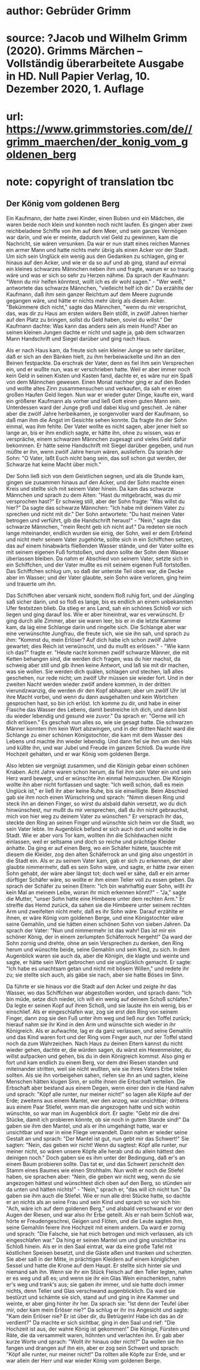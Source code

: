 # author: Gebrüder Grimm
# source: ?Jacob und Wilhelm Grimm (2020). Grimms Märchen – Vollständig überarbeitete Ausgabe in HD. Null Papier Verlag, 10. Dezember 2020, 1. Auflage
# url: https://www.grimmstories.com/de//grimm_maerchen/der_konig_vom_goldenen_berg
# note: copyright of translation tbc

## Der König vom goldenen Berg 

Ein Kaufmann, der hatte zwei Kinder, einen Buben und ein Mädchen, die
waren beide noch klein und konnten noch nicht laufen. Es gingen aber
zwei reichbeladene Schiffe von ihm auf dem Meer, und sein ganzes
Vermögen war darin, und wie er meinte, dadurch viel Geld zu gewinnen,
kam die Nachricht, sie wären versunken. Da war er nun statt eines
reichen Mannes ein armer Mann und hatte nichts mehr übrig als einen
Acker vor der Stadt. Um sich sein Unglück ein wenig aus den Gedanken zu
schlagen, ging er hinaus auf den Acker, und wie er da so auf und ab
ging, stand auf einmal ein kleines schwarzes Männchen neben ihm und
fragte, warum er so traurig wäre und was er sich so sehr zu Herzen
nähme. Da sprach der Kaufmann: "Wenn du mir helfen könntest, wollt ich
es dir wohl sagen." - "Wer weiß," antwortete das schwarze Männchen,
"vielleicht helf ich dir." Da erzählte der Kaufmann, daß ihm sein
ganzer Reichtum auf dem Meere zugrunde gegangen wäre, und hätte er
nichts mehr übrig als diesen Acker. "Bekümmere dich nicht," sagte das
Männchen, "wenn du mir versprichst, das, was dir zu Haus am ersten
widers Bein stößt, in zwölf Jahren hierher auf den Platz zu bringen,
sollst du Geld haben, soviel du willst." Der Kaufmann dachte: Was kann
das anders sein als mein Hund? Aber an seinen kleinen Jungen dachte er
nicht und sagte ja, gab dem schwarzen Mann Handschrift und Siegel
darüber und ging nach Haus.

Als er nach Haus kam, da freute sich sein kleiner Junge so sehr darüber,
daß er sich an den Bänken hielt, zu ihm herbeiwackelte und ihn an den
Beinen festpackte. Da erschrak der Vater, denn es fiel ihm sein
Versprechen ein, und er wußte nun, was er verschrieben hatte. Weil er
aber immer noch kein Geld in seinen Kisten und Kasten fand, dachte er,
es wäre nur ein Spaß von dem Männchen gewesen. Einen Monat nachher ging
er auf den Boden und wollte altes Zinn zusammensuchen und verkaufen, da
sah er einen großen Haufen Geld liegen. Nun war er wieder guter Dinge,
kaufte ein, ward ein größerer Kaufmann als vorher und ließ Gott einen
guten Mann sein. Unterdessen ward der Junge groß und dabei klug und
gescheit. Je näher aber die zwölf Jahre herbeikamen, je sorgenvoller
ward der Kaufmann, so daß man ihm die Angst im Gesichte sehen konnte. Da
fragte ihn der Sohn einmal, was ihm fehlte. Der Vater wollte es nicht
sagen, aber jener hielt so lange an, bis er ihm endlich sagte, er hätte
ihn, ohne zu wissen, was er verspräche, einem schwarzen Männchen
zugesagt und vieles Geld dafür bekommen. Er hätte seine Handschrift mit
Siegel darüber gegeben, und nun müßte er ihn, wenn zwölf Jahre herum
wären, ausliefern. Da sprach der Sohn: "O Vater, laßt Euch nicht bang
sein, das soll schon gut werden, der Schwarze hat keine Macht über
mich."

Der Sohn ließ sich von dem Geistlichen segnen, und als die Stunde kam,
gingen sie zusammen hinaus auf den Acker, und der Sohn machte einen
Kreis und stellte sich mit seinem Vater hinein. Da kam das schwarze
Männchen und sprach zu dem Alten: "Hast du mitgebracht, was du mir
versprochen hast?" Er schwieg still, aber der Sohn fragte: "Was willst
du hier?" Da sagte das schwarze Männchen: "Ich habe mit deinem Vater
zu sprechen und nicht mit dir." Der Sohn antwortete: "Du hast meinen
Vater betrogen und verführt, gib die Handschrift heraus!" - "Nein,"
sagte das schwarze Männchen, "mein Recht geb ich nicht auf." Da
redeten sie noch lange miteinander, endlich wurden sie einig, der Sohn,
weil er dem Erbfeind und nicht mehr seinem Vater zugehörte, sollte sich
in ein Schiffchen setzen, das auf einem hinabwärts fließenden Wasser
stände, und der Vater sollte es mit seinem eigenen Fuß fortstoßen, und
dann sollte der Sohn dem Wasser überlassen bleiben. Da nahm er Abschied
von seinem Vater, setzte sich in ein Schiffchen, und der Vater mußte es
mit seinem eigenen Fuß fortstoßen. Das Schiffchen schlug um, so daß der
unterste Teil oben war, die Decke aber im Wasser; und der Vater glaubte,
sein Sohn wäre verloren, ging heim und trauerte um ihn.

Das Schiffchen aber versank nicht, sondern floß ruhig fort, und der
Jüngling saß sicher darin, und so floß es lange, bis es endlich an einem
unbekannten Ufer festsitzen blieb. Da stieg er ans Land, sah ein schönes
Schloß vor sich liegen und ging darauf los. Wie er aber hineintrat, war
es verwünscht. Er ging durch alle Zimmer, aber sie waren leer, bis er in
die letzte Kammer kam, da lag eine Schlange darin und ringelte sich. Die
Schlange aber war eine verwünschte Jungfrau, die freute sich, wie sie
ihn sah, und sprach zu ihm: "Kommst du, mein Erlöser? Auf dich habe ich
schon zwölf Jahre gewartet; dies Reich ist verwünscht, und du mußt es
erlösen." - "Wie kann ich das?" fragte er. "Heute nacht kommen zwölf
schwarze Männer, die mit Ketten behangen sind, die werden dich fragen,
was du hier machst, da schweig aber still und gib ihnen keine Antwort,
und laß sie mit dir machen, was sie wollen. Sie werden dich quälen,
schlagen und stechen, laß alles geschehen, nur rede nicht; um zwölf Uhr
müssen sie wieder fort. Und in der zweiten Nacht werden wieder zwölf
andere kommen, in der dritten vierundzwanzig, die werden dir den Kopf
abhauen; aber um zwölf Uhr ist ihre Macht vorbei, und wenn du dann
ausgehalten und kein Wörtchen gesprochen hast, so bin ich erlöst. Ich
komme zu dir, und habe in einer Flasche das Wasser des Lebens, damit
bestreiche ich dich, und dann bist du wieder lebendig und gesund wie
zuvor." Da sprach er: "Gerne will ich dich erlösen." Es geschah nun
alles so, wie sie gesagt hatte. Die schwarzen Männer konnten ihm kein
Wort abzwingen, und in der dritten Nacht ward die Schlange zu einer
schönen Königstochter, die kam mit dem Wasser des Lebens und machte ihn
wieder lebendig. Und dann fiel sie ihm um den Hals und küßte ihn, und
war Jubel und Freude im ganzen Schloß. Da wurde ihre Hochzeit gehalten,
und er war König vom goldenen Berge.

Also lebten sie vergnügt zusammen, und die Königin gebar einen schönen
Knaben. Acht Jahre waren schon herum, da fiel ihm sein Vater ein und
sein Herz ward bewegt, und er wünschte ihn einmal heimzusuchen. Die
Königin wollte ihn aber nicht fortlassen und sagte: "Ich weiß schon,
daß es mein Unglück ist," er ließ ihr aber keine Ruhe, bis sie
einwilligte. Beim Abschied gab sie ihm noch einen Wünschring und sprach:
"Nimm diesen Ring und steck ihn an deinen Finger, so wirst du alsbald
dahin versetzt, wo du dich hinwünschest, nur mußt du mir versprechen,
daß du ihn nicht gebrauchst, mich von hier weg zu deinem Vater zu
wünschen." Er versprach ihr das, steckte den Ring an seinen Finger und
wünschte sich heim vor die Stadt, wo sein Vater lebte. Im Augenblick
befand er sich auch dort und wollte in die Stadt. Wie er aber vors Tor
kam, wollten ihn die Schildwachen nicht einlassen, weil er seltsame und
doch so reiche und prächtige Kleider anhatte. Da ging er auf einen Berg,
wo ein Schäfer hütete, tauschte mit diesem die Kleider, zog den alten
Schäferrock an und ging also ungestört in die Stadt ein. Als er zu
seinem Vater kam, gab er sich zu erkennen, der aber glaubte nimmermehr,
daß es sein Sohn wäre, und sagte, er hätte zwar einen Sohn gehabt, der
wäre aber längst tot; doch weil er sähe, daß er ein armer dürftiger
Schäfer wäre, so wollte er ihm einen Teller voll zu essen geben. Da
sprach der Schäfer zu seinen Eltern: "Ich bin wahrhaftig euer Sohn,
wißt ihr kein Mal an meinem Leibe, woran ihr mich erkennen könnt?" -
"Ja," sagte die Mutter, "unser Sohn hatte eine Himbeere unter dem
rechten Arm." Er streifte das Hemd zurück, da sahen sie die Himbeere
unter seinem rechten Arm und zweifelten nicht mehr, daß es ihr Sohn
wäre. Darauf erzählte er ihnen, er wäre König vom goldenen Berge, und
eine Königstochter wäre seine Gemahlin, und sie hätten einen schönen
Sohn von sieben Jahren. Da sprach der Vater: "Nun und nimmermehr ist
das wahr! Das ist mir ein schöner König, der in einem zerlumpten
Schäferrock hergeht!" Da ward der Sohn zornig und drehte, ohne an sein
Versprechen zu denken, den Ring herum und wünschte beide, seine Gemahlin
und sein Kind, zu sich. In dem Augenblick waren sie auch da, aber die
Königin, die klagte und weinte und sagte, er hätte sein Wort gebrochen
und sie unglücklich gemacht. Er sagte: "Ich habe es unachtsam getan und
nicht mit bösem Willen," und redete ihr zu; sie stellte sich auch, als
gäbe sie nach, aber sie hatte Böses im Sinn.

Da führte er sie hinaus vor die Stadt auf den Acker und zeigte ihr das
Wasser, wo das Schiffchen war abgestoßen worden, und sprach dann: "Ich
bin müde, setze dich nieder, ich will ein wenig auf deinem Schoß
schlafen." Da legte er seinen Kopf auf ihren Schoß, und sie lauste ihn
ein wenig, bis er einschlief. Als er eingeschlafen war, zog sie erst den
Ring von seinem Finger, dann zog sie den Fuß unter ihm weg und ließ nur
den Toffel zurück; hierauf nahm sie ihr Kind in den Arm und wünschte
sich wieder in ihr Königreich. Als er aufwachte, lag er da ganz
verlassen, und seine Gemahlin und das Kind waren fort und der Ring vom
Finger auch, nur der Toffel stand noch da zum Wahrzeichen. Nach Haus zu
deinen Eltern kannst du nicht wieder gehen, dachte er, die würden sagen,
du wärst ein Hexenmeister, du willst aufpacken und gehen, bis du in dein
Königreich kommst. Also ging er fort und kam endlich zu einem Berg, vor
dem drei Riesen standen und miteinander stritten, weil sie nicht wußten,
wie sie ihres Vaters Erbe teilen sollten. Als sie ihn vorbeigehen sahen,
riefen sie ihn an und sagten, kleine Menschen hätten klugen Sinn, er
sollte ihnen die Erbschaft verteilen. Die Erbschaft aber bestand aus
einem Degen, wenn einer den in die Hand nahm und sprach: "Köpf alle
runter, nur meiner nicht!" so lagen alle Köpfe auf der Erde; zweitens
aus einem Mantel, wer den anzog, war unsichtbar; drittens aus einem Paar
Stiefel, wenn man die angezogen hatte und sich wohin wünschte, so war
man im Augenblick dort. Er sagte: "Gebt mir die drei Stücke, damit ich
probieren könnte, ob sie noch in gutem Stande sind!" Da gaben sie ihm
den Mantel, und als er ihn umgehängt hatte, war er unsichtbar und war in
eine Fliege verwandelt. Dann nahm er wieder seine Gestalt an und sprach:
"Der Mantel ist gut, nun gebt mir das Schwert!" Sie sagten: "Nein,
das geben wir nicht! Wenn du sagtest: Köpf alle runter, nur meiner
nicht, so wären unsere Köpfe alle herab und du allein hättest den
deinigen noch." Doch gaben sie es ihm unter der Bedingung, daß er's an
einem Baum probieren sollte. Das tat er, und das Schwert zerschnitt den
Stamm eines Baumes wie einen Strohhalm. Nun wollt er noch die Stiefel
haben, sie sprachen aber: "Nein, die geben wir nicht weg, wenn du sie
angezogen hättest und wünschtest dich oben auf den Berg, so stünden wir
da unten und hätten nichts!" - "Nein," sprach er, "das will ich
nicht tun." Da gaben sie ihm auch die Stiefel. Wie er nun alle drei
Stücke hatte, so dachte er an nichts als an seine Frau und sein Kind und
sprach so vor sich hin: "Ach, wäre ich auf dem goldenen Berg," und
alsbald verschwand er vor den Augen der Riesen, und war also ihr Erbe
geteilt. Als er nah beim Schloß war, hörte er Freudengeschrei, Geigen
und Flöten, und die Leute sagten ihm, seine Gemahlin feiere ihre
Hochzeit mit einem andern. Da ward er zornig und sprach: "Die Falsche,
sie hat mich betrogen und mich verlassen, als ich eingeschlafen war."
Da hing er seinen Mantel um und ging unsichtbar ins Schloß hinein. Als
er in den Saal eintrat, war da eine große Tafel mit köstlichen Speisen
besetzt, und die Gäste aßen und tranken und scherzten. Sie aber saß in
der Mitte, in prächtigen Kleidern auf einem königlichen Sessel und hatte
die Krone auf dem Haupt. Er stellte sich hinter sie und niemand sah ihn.
Wenn sie ihr ein Stück Fleisch auf den Teller legten, nahm er es weg und
aß es; und wenn sie ihr ein Glas Wein einschenkten, nahm er's weg und
trank's aus; sie gaben ihr immer, und sie hatte doch immer nichts, denn
Teller und Glas verschwand augenblicklich. Da ward sie bestürzt und
schämte sie sich, stand auf und ging in ihre Kammer und weinte, er aber
ging hinter ihr her. Da sprach sie: "Ist denn der Teufel über mir, oder
kam mein Erlöser nie?" Da schlug er ihr ins Angesicht und sagte: "Kam
dein Erlöser nie? Er ist über dir, du Betrügerin! Habe ich das an dir
verdient?" Da machte er sich sichtbar, ging in den Saal und rief: "Die
Hochzeit ist aus, der wahre König ist gekommen!" Die Könige, Fürsten
und Räte, die da versammelt waren, höhnten und verlachten ihn. Er gab
aber kurze Worte und sprach: "Wollt ihr hinaus oder nicht?" Da wollen
sie ihn fangen und drangen auf ihn ein, aber er zog sein Schwert und
sprach: "Köpf alle runter, nur meiner nicht!" Da rollten alle Köpfe
zur Erde, und er war allein der Herr und war wieder König vom goldenen
Berge.
